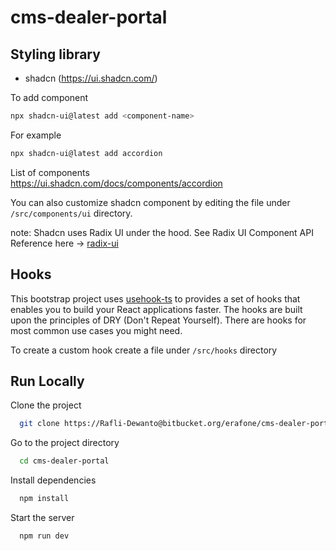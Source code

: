 # cms-dealer-portal

## Styling library

- shadcn (https://ui.shadcn.com/)

To add component

```bash
npx shadcn-ui@latest add <component-name>
```

For example

```bash
npx shadcn-ui@latest add accordion
```

List of components  
https://ui.shadcn.com/docs/components/accordion

You can also customize shadcn component by editing the file under `/src/components/ui` directory.

note: Shadcn uses Radix UI under the hood. See Radix UI Component API Reference here -> [radix-ui](https://www.radix-ui.com/primitives/docs/components/accordion)

## Hooks

This bootstrap project uses [usehook-ts](https://usehooks-ts.com/introduction) to provides a set of hooks that enables you to build your React applications faster. The hooks are built upon the principles of DRY (Don't Repeat Yourself). There are hooks for most common use cases you might need.

To create a custom hook create a file under `/src/hooks` directory

## Run Locally

Clone the project

```bash
  git clone https://Rafli-Dewanto@bitbucket.org/erafone/cms-dealer-portal.git
```

Go to the project directory

```bash
  cd cms-dealer-portal
```

Install dependencies

```bash
  npm install
```

Start the server

```bash
  npm run dev
```
